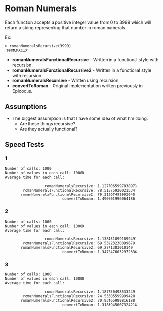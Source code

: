 # Roman Numerals

Each function accepts a positive integer value from 0 to 3999 which will return
a string representing that number in roman numerals.

Ex:
```
> romanNumeralsRecursive(3999)
'MMMCMXCIX'
```

* **romanNumeralsFunctionalRecursive** - Written in a functional style with recursion.
* **romanNumeralsFunctionalRecursive2** - Written in a functional style with recursion.
* **romanNumeralsRecursive** - Written using recursion.
* **convertToRoman** - Original implementation written previously in Epicodus.

## Assumptions

- The biggest assumption is that I have some idea of what I'm doing.
  * Are these things recursive?
  * Are they actually functional?

## Speed Tests

### 1

```
Number of calls: 1000
Number of values in each call: 10000
Average time for each call:

                  romanNumeralsRecursive: 1.1275065997838973
        romanNumeralsFunctionalRecursive: 78.51575920021534
       romanNumeralsFunctionalRecursive2: 79.21807499992848
                          convertToRoman: 1.490601996064186
```

### 2

```
Number of calls: 1000
Number of values in each call: 10000
Average time for each call:

                  romanNumeralsRecursive: 1.1384318991899491
        romanNumeralsFunctionalRecursive: 69.53923230099679
       romanNumeralsFunctionalRecursive2: 69.2771383010149
                          convertToRoman: 1.3472476032972336
```

### 3

```
Number of calls: 1000
Number of values in each call: 10000
Average time for each call:

                  romanNumeralsRecursive: 1.187750498533249
        romanNumeralsFunctionalRecursive: 74.53605599999428
       romanNumeralsFunctionalRecursive2: 70.93465989816188
                          convertToRoman: 1.3183945007324218
```